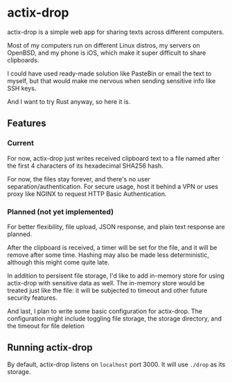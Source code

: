 # actix-drop

actix-drop is a simple web app for sharing texts across different computers.

Most of my computers run on different Linux distros, my servers on OpenBSD,
and my phone is iOS, which make it super difficult to share clipboards.

I could have used ready-made solution like PasteBin or email the text to myself,
but that would make me nervous when sending sensitive info like SSH keys.

And I want to try Rust anyway, so here it is.

## Features

### Current

For now, actix-drop just writes received clipboard text to a file named after
the first 4 characters of its hexadecimal SHA256 hash.

For now, the files stay forever, and there's
no user separation/authentication. For secure usage, host it behind a VPN or
uses proxy like NGINX to request HTTP Basic Authentication.

### Planned (not yet implemented)

For better flexibility, file upload, JSON response, and plain text response are planned.

After the clipboard is received, a timer will be set for the file, and it will be
remove after some time. Hashing may also be made less deterministic, although this
might come quite late.

In addition to persisent file storage, I'd like to add in-memory store for using 
actix-drop with sensitive data as well. The in-memory store would be treated just like
the file: it will be subjected to timeout and other future security features.

And last, I plan to write some basic configuration for actix-drop. The configuration
might include toggling file storage, the storage directory, and the timeout for file deletion

## Running actix-drop

By default, actix-drop listens on `localhost` port 3000.
It will use `./drop` as its storage.

